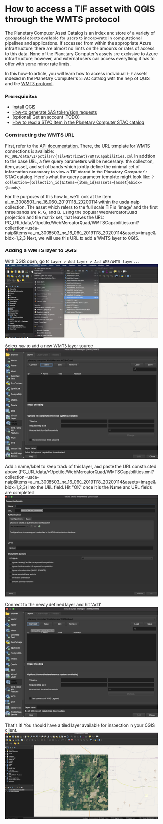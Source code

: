 # How to access a TIF asset with QGIS through the WMTS protocol

The Planetary Computer Asset Catalog is an index and store of a variety of geospatial assets available for users to incorporate in computational pipelines and applications.
If accessed from within the appropriate Azure infrastructure, there are almost no limits on the amounts or rates of access to this data.
None of the Planetary Computer's assets are exclusive to Azure infrastructure, however, and external users can access everything it has to offer with some minor rate limits.

In this how-to article, you will learn how to access individual `tif` assets indexed in the Planetary Computer's STAC catalog with the help of QGIS and the [WMTS protocol](https://www.ogc.org/standards/wmts).


### Prerequisites

- [Install QGIS](https://qgis.org/en/site/forusers/download.html)
- [How-to generate SAS token/sign requests](./how-to-generate-sas-token-sign-requests.md)
- (optional) Get an account (TODO)
- [How to read a STAC Item in the Planetary Computer STAC catalog](./how-to-preview-stac-entry.md)


### Constructing the WMTS URL


First, refer  to the [API documentation](PC_OPENAPI_URL).
There, the URL template for WMTS connections is available: `PC_URL/data/v1/pctiler/{TileMatrixSet}/WMTSCapabilities.xml`
In addition to the base URL, a few query parameters will be necessary: the collection, item, asset, and set of bands which jointly define the minimal set of information necessary to view a TIF stored in the Planetary Computer's STAC catalog.
Here's what the query parameter template might look like: `?collection={collection_id}&items={item_id}&assets={asset}&bidx={bands}`.

For the purposes of this how to, we'll look at the item al_m_3008503_ne_16_060_20191118_20200114 within the usda-naip collection.
The asset which refers to the full scale TIF is 'image' and the first three bands are R, G, and B.
Using the popular WebMercatorQuad projection and tile matrix set, that leaves the URL: PC_URL/data/v1/pctiler/WebMercatorQuad/WMTSCapabilities.xml?collection=usda-naip&items=al_m_3008503_ne_16_060_20191118_20200114&assets=image&bidx=1,2,3
Next, we will use this URL to add a WMTS layer to QGIS.


### Adding a WMTS layer to QGIS

With QGIS open, go to `Layer > Add Layer > Add WMS/WMTS layer...`
![Add a WMS/WMTS layer](images/add_layer_dialog_wmts.png)

Select `New` to add a new WMTS layer source
![Create a new WMTS layer](images/create_new_wmts_connection.png)

Add a name/label to keep track of this layer, and paste the URL constructed above (PC_URL/data/v1/pctiler/WebMercatorQuad/WMTSCapabilities.xml?collection=usda-naip&items=al_m_3008503_ne_16_060_20191118_20200114&assets=image&bidx=1,2,3) into the URL field.
Hit "OK" once it is the Name and URL fields are completed
![Create new WMTS layer dialog](images/add_wmts_url.png)

Connect to the newly defined layer and hit 'Add'
![Connect to the newly created WMTS layer](images/connect_to_wmts.png)

That's it!
You should have a tiled layer available for inspection in your QGIS client.
![Inspect the newly added layer](images/wmts_success.png)
